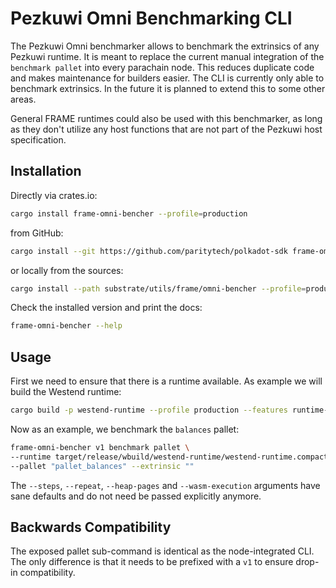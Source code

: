 # Pezkuwi Omni Benchmarking CLI

The Pezkuwi Omni benchmarker allows to benchmark the extrinsics of any Pezkuwi runtime. It is
meant to replace the current manual integration of the `benchmark pallet` into every parachain node.
This reduces duplicate code and makes maintenance for builders easier. The CLI is currently only
able to benchmark extrinsics. In the future it is planned to extend this to some other areas.

General FRAME runtimes could also be used with this benchmarker, as long as they don't utilize any
host functions that are not part of the Pezkuwi host specification.

## Installation

Directly via crates.io:

```sh
cargo install frame-omni-bencher --profile=production
```

from GitHub:

```sh
cargo install --git https://github.com/paritytech/polkadot-sdk frame-omni-bencher --profile=production
```

or locally from the sources:

```sh
cargo install --path substrate/utils/frame/omni-bencher --profile=production
```

Check the installed version and print the docs:

```sh
frame-omni-bencher --help
```

## Usage

First we need to ensure that there is a runtime available. As example we will build the Westend
runtime:

```sh
cargo build -p westend-runtime --profile production --features runtime-benchmarks
```

Now as an example, we benchmark the `balances` pallet:

```sh
frame-omni-bencher v1 benchmark pallet \
--runtime target/release/wbuild/westend-runtime/westend-runtime.compact.compressed.wasm \
--pallet "pallet_balances" --extrinsic ""
```

The `--steps`, `--repeat`, `--heap-pages` and `--wasm-execution` arguments have sane defaults and do
not need be passed explicitly anymore.

## Backwards Compatibility

The exposed pallet sub-command is identical as the node-integrated CLI. The only difference is that
it needs to be prefixed with a `v1` to ensure drop-in compatibility.
